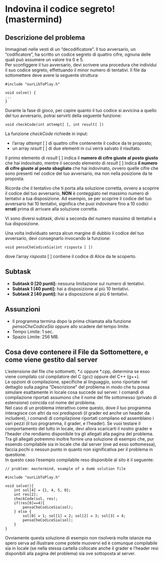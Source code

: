 # Indovina il codice segreto! (mastermind)

## Descrizione del problema

Immaginati nelle vesti di un “decodificatore”. Il tuo avversario, un “codificatore”, ha scritto un codice segreto di quattro cifre, ognuna delle quali può assumere un valore tra 0 e 5.  
Per sconfiggere il tuo avversario, devi scrivere una procedura che individui il suo codice segreto, effettuando il minor numero di tentativi. Il file da sottomettere deve avere la seguente struttura:

```
#include "ourLibToPlay.h"

void solve() {
...
}
```

Durante la fase di gioco, per capire quanto il tuo codice si avvicina a quello del tuo avversario, potrai servirti della seguente funzione:

```
void checkCode(int attempt[ ], int result[ ])
```

La funzione _checkCode_ richiede in input:

- l’array _attempt_ \[ \] di quattro cifre contenente il codice da te proposto;
- un array _result_ \[ \] di due elementi in cui verrà salvato il risultato.

Il primo elemento di _result_ \[ \] indica il **numero di cifre giuste al posto giusto** che hai indovinato, mentre il secondo elemento di _result_ \[ \] indica **il numero di cifre giuste al posto sbagliato** che hai indovinato, ovvero quelle cifre che sono presenti nel codice del tuo avversario, ma non nella posizione da te proposta.

Ricorda che il tentativo che ti porta alla soluzione corretta, ovvero a scoprire il codice del tuo avversario,  **NON** è conteggiato nel massimo numero di tentativi a tua disposizione. Ad esempio, se per scoprire il codice del tuo avversario hai 10 tentativi, significa che puoi indovinare fino a 10 codici **errati** prima di arrivare alla soluzione corretta.

Vi sono diversi subtask, divisi a seconda del numero massimo di tentativi a tua disposizione.

Una volta individuato senza alcun margine di dubbio il codice del tuo avversario, devi consegnarlo invocando la funzione:

```
void pensoCheCodiceSia(int risposta [ ])
```

dove l’array _risposta_ \[ \] contiene il codice di Alice da te scoperto.

## Subtask

- **Subtask 0 \[20 punti\]:** nessuna limitazione sul numero di tentativi.
- **Subtask 1 \[40 punti\]:** hai a disposizione al più 10 tentativi.
- **Subtask 2 \[40 punti\]:** hai a disposizione al più 6 tentativi.

## Assunzioni

- Il programma termina dopo la prima chiamata alla funzione _pensoCheCodiceSia_ oppure allo scadere
    del tempo limite.
- Tempo Limite: 1 sec.
- Spazio Limite: 256 MB.

## Cosa deve contenere il File da Sottomettere, e come viene gestito dal server

L’estensione del file che sottometti, \*.c oppure \*.cpp, determina se esso viene compilato col compilatore del C (gcc) oppure del C++ (g++).  
Le opzioni di compilazione, specifiche al linguaggio, sono riportate nel dettaglio sulla pagina "Descrizione" del problema in modo che tu possa simulare esattamente in locale cosa succede sul server. I comandi di compilazione riportati assumono che il nome del file sottomesso (privato di estensione) coincida col nome del problema.  
Nel caso di un problema interattivo come questo, dove il tuo programma interagisce con altri da noi predisposti (il grader ed anche un header da includere), i comandi di compilazione riportati compilano ed assemblano i vari pezzi (il tuo programma, il grader, e l’header). Se vuoi testare il comportamento del tutto in locale, devi allora scaricarti il nostro grader e l’header che rendiamo disponibile tra gli allegati alla pagina del problema.  
Tra gli allegati potremmo inoltre fornire una soluzione di esempio che, pur essendo compilabile sia in locale che dal server (ove ad esso sottomessa), faccia pochi o nessun punto in quanto non significativa per il problema in questione.  
In questo caso l’esempio compilabile reso disponibile al sito è il seguente:

```
// problem: mastermind, example of a dumb solution file

#include "ourLibToPlay.h"

void solve(){
    int sol[4] = {1, 4, 5, 0};
    int res[2];
    checkCode(sol, res);
    if(res[0]==4){
        pensoCheCodiceSia(sol);
    } else {
        sol[0] = 1; sol[1] = 2; sol[2] = 3; sol[3] = 4;
        pensoCheCodiceSia(sol);
    }
}
```

Ovviamente questa soluzione di esempio non risolverà molte istanze ma spero serva ad illustrare come potete muovervi ed è comunque compilabile sia in locale (se nella stessa cartella collocate anche il grader e l’header resi disponibili alla pagina del problema) sia ove sottoposta al server.


